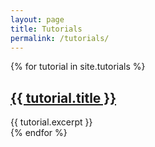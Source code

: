 ```yaml
---
layout: page
title: Tutorials
permalink: /tutorials/
---
```

<div class="pure-g">
  {% for tutorial in site.tutorials %}
    <div class="pure-u-1 pure-u-sm-1-1 pure-u-md-1-2 pure-u-lg-1-3 pure-u-xl-1-4">
      <h2><a href="{{ tutorial.url }}">{{ tutorial.title }}</a></h2>
      {{ tutorial.excerpt }}
    </div>
  {% endfor %}
</div>
